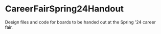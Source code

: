 # CareerFairSpring24Handout
Design files and code for boards to be handed out at the Spring '24 career fair.

